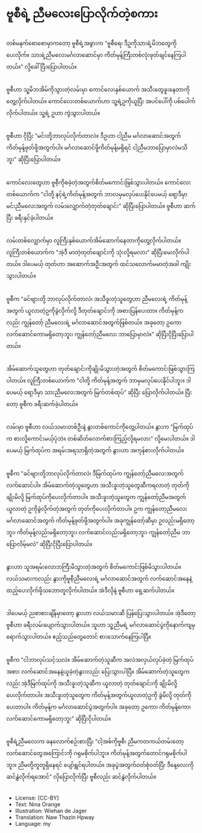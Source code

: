 # ဗူစီရဲ့ ညီမလေးပြောလိုက်တဲ့စကား

##
တစ်မနက်စောစောမှာကတော့ ဗူစီရဲ့အဖွားက "ဗူစီရေ၊ ဒီဥကိုသားရဲ့မိဘတွေကိုပေးလိုက်။ သားရဲ့ညီမလေးမင်္ဂလာဆောင်မှာ ကိတ်မုန့်ကြီးတစ်လုံးဖုတ်ချင်နေကြပါတယ်။" လို့ခေါ်ပြီးပြောပါတယ်။

##
ဗူစီဟာ သူ့မိဘအိမ်ကိုသွားတဲ့လမ်းမှာ ကောင်လေးနှစ်ယောက် အသီးတွေခူးနေတာကိုတွေ့လိုက်ပါတယ်။ ကောင်လေးတစ်ယောက်ဟာ သူ့ရဲ့ဥကိုယူပြီး အပင်ပေါ်ကို ပစ်ပေါက်လိုက်ပါတယ်။ သူ့ရဲ့ ဥဟာ ကွဲသွားပါတယ်။

##
ဗူစီဟာ ငိုပြီး "မင်းတို့ဘာလုပ်လိုက်တာလဲ။ ဒီဥဟာ ငါ့ညီမ မင်္ဂလာဆောင်အတွက် ကိတ်မုန့်ဖုတ်ဖို့အတွက်ပါ။ မင်္ဂလာဆောင်ဖို့ကိတ်မုန့်မရှိရင် ငါ့ညီမဘာပြောမှာလဲမသိဘူး" ဆိုပြီးပြောပါတယ်။

##
ကောင်လေးတွေဟာ ဗူစီ့ကိုစခဲ့တဲ့အတွက်စိတ်မကောင်းဖြစ်သွားပါတယ်။ ကောင်လေးတစ်ယောက်က "ငါတို့ နင့်ရဲ့ကိတ်မုန့်အတွက် ဘာလမှမလုပ်ပေးနိုင်ပေမယ့် ရော့ဒီမှာ မင်းညီမလေးအတွက် လမ်းလျှောက်တဲ့တုတ်ချောင်း" ဆိုပြီးပြောပါတယ်။ ဗူစီဟာ ဆက်ပြီး ခရီးနှင်ခဲ့ပါတယ်။

##
လမ်းတစ်လျှောက်မှာ လူကြီးနှစ်ယောက်အိမ်ဆောက်နေတာကိုတွေ့လိုက်ပါတယ်။ လူကြီးတစ်ယောက်က "အဲ့ဒီ မာတဲ့တုတ်ချောင်းကို သုံးလို့ရမလား" ဆိုပြီးမေးလိုက်ပါတယ်။ ဒါပေမယ့် တုတ်ဟာ အဆောက်အဦးအတွက် ထင်သလောက်မမာတဲ့အခါ ကျိုးသွားပါတယ်။

##
ဗူစီက "ခင်ဗျားတို့ ဘာလုပ်လိုက်တာလဲ၊ အသီခူးတဲ့သူတွေဟာ ညီမလေးရဲ့ ကိတ်မုန့်အတွက် ယူလာတဲ့ဥကိုခွဲလိုက်လို့ ဒီတုတ်ချောင်းကို အစားပြန်ပေးတာ။ ကိတ်မုန့်ကလည်း ကျွန်တော့် ညီမလေးရဲ့ မင်္ဂလာဆောင်အတွက်ဖြစ်တယ်။ အခုတော့ ဥကော လက်ဆောင်ကောမရှိတော့ဘူး၊ ကျွန်တော့်ညီမလေး ဘာပြောမှာလဲ။" ဆိုပြီးငိုပြီးပြောပါတယ်။

##
အိမ်ဆောက်သူတွေဟာ တုတ်ချောင်းကိုချိုးမိသွားတဲ့အတွက် စိတ်မကောင်းဖြစ်သွားကြပါတယ်။ လူကြီးတစ်ယောက်က "ငါတို့ ကိတ်မုန့်အတွက် ဘာမှမလုပ်ပေးနိုင်ပါဘူး။ ဒါပေမယ့် ရော့ဒီမှာ သားညီမလေးအတွက် မြက်တစ်ထုပ်" ဆိုပြီး ပြောလိုက်ပါတယ်။ ပြီးတော့ ဗူစီက ခရီးဆက်ခဲ့ပါတယ်။

##
လမ်းမှာ ဗူစီဟာ လယ်သမားတစ်ဦးနဲ့ နွားတစ်ကောင်ကိုတွေ့ပါတယ်။ နွားက "မြက်ထုပ်က စားလို့ကောင်းမယ့်ပုံဘဲ။ တစ်ဆိတ်လောက်စားကြည့်လို့ရမလား" လို့မေးပါတယ်။ ဒါပေမယ့် မြက်ထုပ်က အရမ်းအရသာရှိတဲ့အတွက် နွားဟာ အကုန်စားလိုက်ပါတယ်။

##
ဗူစီက "ခင်ဗျားတို့ဘာလုပ်လိုက်တာလဲ၊ ဒီမြက်ထုပ်က ကျွန်တော့်ညီမလေးအတွက်လက်ဆောင်ပါ။ အိမ်ဆောက်တဲ့သူတွေဟာ အသီးခူးတဲ့သူတွေဆီကရလာတဲ့ တုတ်ကိုချိုးမိလို့ မြက်ထုပ်ကိုပေးလိုက်တာပါ။ အသီးခူးတဲ့သူတွေက ကျွန်တော့်ညီမအတွက် ယူလာတဲ့ ဥကိုခွဲလိုက်တဲ့အတွက် တုတ်ကိုပေးလိုက်တာပါ။ ဥက ကျွန်တော့ညီမလေး မင်္ဂလာဆောင်အတွက် ကိတ်မုန့်ဖုတ်ဖို့အတွက်ပါ။ အခုကျွန်တော့်ဆီမှာ ဥလည်းမရှိတော့ဘူး၊ ကိတ်မုန့်လည်းမရှိတော့ဘူး၊ လက်ဆောင်လည်းမရှိတော့ဘူး၊ ကျွန်တော့်ညီမ ဘာပြောလိမ့်မလဲ" ဆိုပြီးငိုပြီးပြောပါတယ်။

##
နွားဟာ သူအရမ်းလောဘကြီးမိသွားတဲ့အတွက် စိတ်မကောင်းဖြစ်မိသွားပါတယ်။ လယ်သမားကလည်း နွားကိုဗူစီ့ညီမလေးရဲ့ မင်္ဂလာဆောင်အတွက် လက်ဆောင်အနေနဲ့ ထည့်ပေးလိုက်ဖို့သဘောတူလိုက်ပါတယ်။ အဲဒီလိုနဲ့ ဗူစီဟာ ရှေ့ဆက်ပါတယ်။

##
ဒါပေမယ့် ညစာစားချိန်မှာတော့ နွားဟာ လယ်သမားဆီ ပြန်ပြေးသွားပါတယ်။ အဲ့ဒီတော့ ဗူစီဟာ ခရီးလမ်းပျောက်သွားပါတယ်။ သူဟာ သူ့ညီမရဲ့ မင်္ဂလာဆောင်ပွဲကိုနောက်ကျမှရောက်သွားပါတယ်။ ဧည့်သည်တွေတောင် စားသောက်နေကြပါပြီ။

##
ဗူစီက "ငါဘာလုပ်သင့်သလဲ။ အိမ်ဆောက်တဲ့သူဆီက အလဲအလှယ်လုပ်ခဲ့တဲ့ မြက်ထုပ်အစား လက်ဆောင်အနေနဲ့ယူခဲ့တဲ့နွားလည်း ပြေးသွားပါပြီ။ အိမ်ဆောက်တဲ့သူတွေကလည်း အဲ့ဒီမြက်ထုပ်ကို အသီးခူးတဲ့သူဆီက ယူလာတဲ့ တုတ်ချောင်းကို ချိုးမိလို့ ပေးလိုက်တာပါ။ အသီးခူးတဲ့သူတွေက ကိတ်မုန့်အတွက်ယူလာတဲ့ဥကို ခွဲမိလို့ တုတ်ကိုပေးတာပါ။ ကိတ်မုန့်က မင်္ဂလာဆောင်ပွဲအတွက်ပါ။ အခုတော့ ဥကော၊ ကိတ်မုန့်ကော၊ လက်ဆောင်ကောမရှိတော့ဘူး" ဆိုပြီးငိုပါတယ်။

##
ဗူစီရဲ့ညီမလေးက ခနလောက်စဉ်းစားပြီး "ငါ့အစ်ကိုဗူစီ၊ ညီမကတကယ်တမ်းတော့ လက်ဆောင်တွေအကြောင်းကို ဂရုမစိုက်ပါဘူး။ ကိတ်မုန့်အတွက်တောင်ဂရုမစိုက်ပါဘူး။ ညီမတို့တူတူရှိနေရင် ပျော်ရွှင်ရပါတယ်။ အခုပွဲအတွက်ဝတ်စုံဝတ်ပြီး ဒီနေ့လေးကိုဆင်နွှဲလိုက်ရအောင်" လိုပြောလိုက်ပြီး ဗူစီလည်း ဆင်နွှဲလိုက်ပါတယ်။

##
* License: [CC-BY]
* Text: Nina Orange
* Illustration: Wiehan de Jager
* Translation: Naw Thazin Hpway
* Language: my
